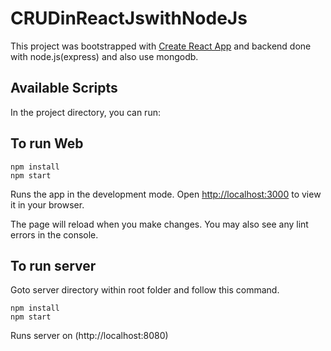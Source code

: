 # CRUDinReactJswithNodeJs

This project was bootstrapped with [Create React App](https://github.com/facebook/create-react-app) and backend done with node.js(express) and also use mongodb.


## Available Scripts

In the project directory, you can run:

## To run Web

```
npm install
npm start
```

Runs the app in the development mode.
Open [http://localhost:3000](http://localhost:3000) to view it in your browser.

The page will reload when you make changes.
You may also see any lint errors in the console.


## To run server
 Goto server directory within root folder and follow this command. 

```
npm install
npm start
```

Runs server on (http://localhost:8080)





